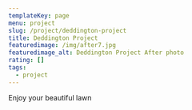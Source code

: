 ```yaml
---
templateKey: page
menu: project
slug: /project/deddington-project
title: Deddington Project
featuredimage: /img/after7.jpg
featuredimage_alt: Deddington Project After photo
rating: []
tags:
  - project
---
```

Enjoy your beautiful lawn
